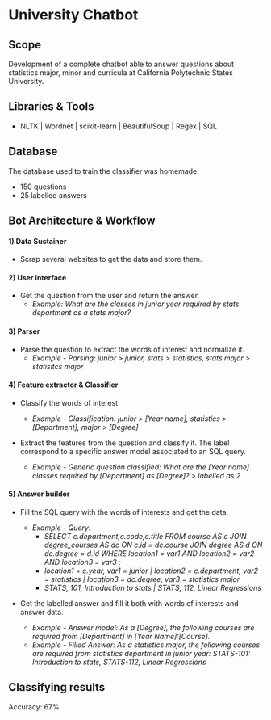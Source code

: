 # University Chatbot

## Scope
Development of a complete chatbot able to answer questions about statistics major, minor and curricula at California Polytechnic States University.

## Libraries & Tools
- NLTK | Wordnet | scikit-learn | BeautifulSoup | Regex | SQL

## Database
The database used to train the classifier was homemade: 
- 150 questions
- 25 labelled answers

## Bot Architecture & Workflow
#### 1) Data Sustainer
- Scrap several websites to get the data and store them.

#### 2) User interface
- Get the question from the user and return the answer.
  - *Example: What are the classes in junior year required by stats department as a stats major?*
  
#### 3) Parser
- Parse the question to extract the words of interest and normalize it.
  - *Example - Parsing: junior > junior, stats > statistics, stats major > statisitcs major* 
  
#### 4) Feature extractor & Classifier
- Classify the words of interest
  - *Example - Classification: junior > [Year name], statistics > [Department],  major > [Degree]*

- Extract the features from the question and classify it. The label correspond to a specific answer model associated to an SQL query.
  - *Example - Generic question classified: What are the [Year name] classes required by [Department] as [Degree]?  > labelled as 2*
 
#### 5) Answer builder
- Fill the SQL query with the words of interests and get the data.
  - *Example - Query:* 
    - *SELECT c.department,c.code,c.title FROM course AS c JOIN degree_courses AS dc ON c.id = dc.course JOIN degree AS d ON dc.degree = d.id WHERE  location1 = var1 AND location2 = var2 AND location3 = var3 ;*
    - *location1 = c.year, var1 = junior | location2 = c.department, var2 = statistics | location3 = dc.degree, var3 = statistics major*
    - *STATS, 101, Introduction to stats | STATS, 112, Linear Regressions*

- Get the labelled answer and fill it both with words of interests and answer data.
  - *Example - Answer model: As a [Degree], the following courses are required from [Department] in [Year Name]:[Course].*
  - *Example - Filled Answer: As a statistics major, the following courses are required from statistics department in junior year: STATS-101: Introduction to stats, STATS-112, Linear Regressions*

## Classifying results
Accuracy: 67% 
